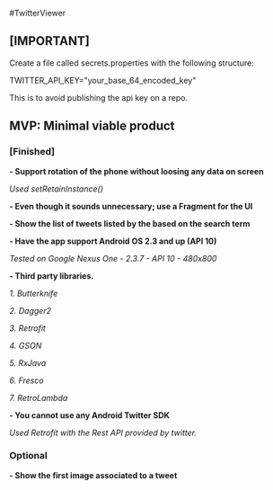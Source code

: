 #TwitterViewer

## [IMPORTANT]

Create a file called secrets.properties with the following structure:

TWITTER_API_KEY="your_base_64_encoded_key"

This is to avoid publishing the api key on a repo.


## MVP: Minimal viable product

### [Finished]

**- Support rotation of the phone without loosing any data on screen**

_Used setRetainInstance()_

**- Even though it sounds unnecessary; use a Fragment for the UI**

**- Show the list of tweets listed by the based on the search term**

**- Have the app support Android OS 2.3 and up (API 10)**

_Tested on Google Nexus One - 2.3.7 - API 10 - 480x800_

**- Third party libraries.**

_1. Butterknife_

_2. Dagger2_

_3. Retrofit_

_4. GSON_

_5. RxJava_

_6. Fresco_

_7. RetroLambda_
    
**- You cannot use any Android Twitter SDK**

_Used Retrofit with the Rest API provided by twitter._

### Optional

**- Show the first image associated to a tweet**
